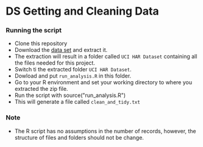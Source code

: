 DS Getting and Cleaning Data
============================

### Running the script
- Clone this repository
- Download the [data set](https://d396qusza40orc.cloudfront.net/getdata%2Fprojectfiles%2FUCI%20HAR%20Dataset.zip) and extract it.
- The extraction will result in a folder called `UCI HAR Dataset` containing all the files needed for this project.
- Switch ti the extracted folder `UCI HAR Dataset`.
- Dowload and put `run_analysis.R` in this folder.
- Go to your R environment and set your working directory to where you extracted the zip file.
- Run the script with source("run_analysis.R")
- This will generate a file called `clean_and_tidy.txt`

### Note
- The R script has no assumptions in the number of records, however, the structure of files and folders should not be change.